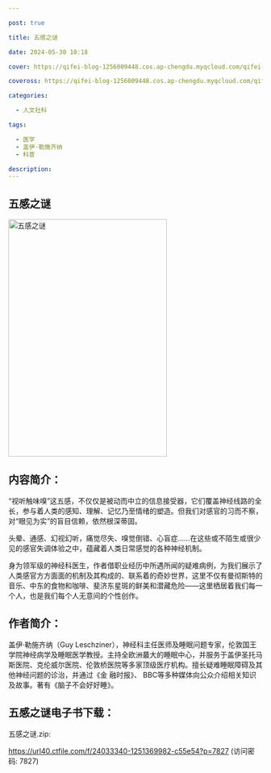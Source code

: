 ```yaml
---

post: true

title: 五感之谜

date: 2024-05-30 10:18

cover: https://qifei-blog-1256009448.cos.ap-chengdu.myqcloud.com/qifei-blog/s34413275.jpg

coveross: https://qifei-blog-1256009448.cos.ap-chengdu.myqcloud.com/qifei-blog/s34413275.jpg

categories:

  - 人文社科

tags:

  - 医学
  - 盖伊·勒施齐纳
  - 科普

description:
---
```


## 五感之谜

<img alt="五感之谜" class="aligncenter loading" data-was-processed="true" decoding="async" fetchpriority="high" height="471" src="https://qifei-blog-1256009448.cos.ap-chengdu.myqcloud.com/qifei-blog/s34413275.jpg" style="cursor: zoom-in;" width="314"/>

## 内容简介：

“视听触味嗅”这五感，不仅仅是被动而中立的信息接受器，它们覆盖神经线路的全长，参与着人类的感知、理解、记忆乃至情绪的塑造。但我们对感官的习而不察，对“眼见为实”的盲目信赖，依然根深蒂固。

头晕、通感、幻视幻听，痛觉尽失、嗅觉倒错、心盲症……在这些或不陌生或很少见的感官失调体验之中，蕴藏着人类日常感觉的各种神经机制。

身为领军级的神经科医生，作者借职业经历中所遇所闻的疑难病例，为我们展示了人类感官方方面面的机制及其构成的、联系着的奇妙世界，这里不仅有曼彻斯特的音乐、中东的食物和咖啡、斐济东星斑的鲜美和潜藏危险——这里栖居着我们每一个人，也是我们每个人无意间的个性创作。

## 作者简介：

盖伊·勒施齐纳（Guy Leschziner），神经科主任医师及睡眠问题专家，伦敦国王学院神经病学及睡眠医学教授。主持全欧洲蕞大的睡眠中心，并服务于盖伊圣托马斯医院、克伦威尔医院、伦敦桥医院等多家顶级医疗机构。擅长疑难睡眠障碍及其他神经问题的诊治，并通过《金 融时报》、 BBC等多种媒体向公众介绍相关知识及故事。著有《脑子不会好好睡》。

## 五感之谜电子书下载：

五感之谜.zip: 

https://url40.ctfile.com/f/24033340-1251369982-c55e54?p=7827 (访问密码: 7827)
